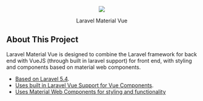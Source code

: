 <p align="center"><img src="https://laravel.com/assets/img/components/logo-laravel.svg"></p>

<p align="center">
Laravel Material Vue
</p>

## About This Project

Laravel Material Vue is designed to combine the Laravel framework for back end with VueJS (through built in laravel support) for front end, with styling and components based on material web components.

- [Based on Laravel 5.4](https://github.com/laravel/laravel).
- [Uses built in Laravel Vue Support for Vue Components](https://laravel.com/docs/5.4/frontend#writing-vue-components).
- [Uses Material Web Components for styling and functionality](https://github.com/material-components/material-components-web)
